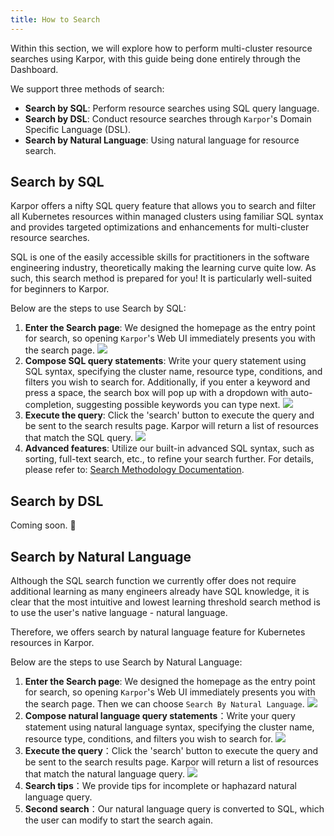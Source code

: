 ```yaml
---
title: How to Search
---
```

Within this section, we will explore how to perform multi-cluster resource searches using Karpor, with this guide being done entirely through the Dashboard.

We support three methods of search:

- **Search by SQL**: Perform resource searches using SQL query language.
- **Search by DSL**: Conduct resource searches through `Karpor`'s Domain Specific Language (DSL).
- **Search by Natural Language**: Using natural language for resource search.

## Search by SQL

Karpor offers a nifty SQL query feature that allows you to search and filter all Kubernetes resources within managed clusters using familiar SQL syntax and provides targeted optimizations and enhancements for multi-cluster resource searches.

SQL is one of the easily accessible skills for practitioners in the software engineering industry, theoretically making the learning curve quite low. As such, this search method is prepared for you! It is particularly well-suited for beginners to Karpor.

Below are the steps to use Search by SQL:

1. **Enter the Search page**: We designed the homepage as the entry point for search, so opening `Karpor`'s Web UI immediately presents you with the search page.
   ![](/karpor/assets/search/search-home.png)
2. **Compose SQL query statements**: Write your query statement using SQL syntax, specifying the cluster name, resource type, conditions, and filters you wish to search for. Additionally, if you enter a keyword and press a space, the search box will pop up with a dropdown with auto-completion, suggesting possible keywords you can type next.
   ![](/karpor/assets/search/search-auto-complete.png)
3. **Execute the query**: Click the 'search' button to execute the query and be sent to the search results page. Karpor will return a list of resources that match the SQL query.
   ![](/karpor/assets/search/search-result.png)
4. **Advanced features**: Utilize our built-in advanced SQL syntax, such as sorting, full-text search, etc., to refine your search further. For details, please refer to: [Search Methodology Documentation](../5-references/3-search-methods.md).

## Search by DSL

Coming soon. 🚧

## Search by Natural Language

Although the SQL search function we currently offer does not require additional learning as many engineers already have SQL knowledge, it is clear that the most intuitive and lowest learning threshold search method is to use the user's native language - natural language.

Therefore, we offers search by natural language feature for Kubernetes resources in Karpor.

Below are the steps to use Search by Natural Language:

1. **Enter the Search page**: We designed the homepage as the entry point for search, so opening `Karpor`'s Web UI immediately presents you with the search page. Then we can choose `Search By Natural Language`.
   ![](/karpor/assets/search/search-home-natural-language.png)
2. **Compose natural language query statements**：Write your query statement using natural language syntax, specifying the cluster name, resource type, conditions, and filters you wish to search for.
   ![](/karpor/assets/search/search-by-natural-language.png)
3. **Execute the query**：Click the 'search' button to execute the query and be sent to the search results page. Karpor will return a list of resources that match the natural language query.
   ![](/karpor/assets/search/search-by-natural-language-result.png)
4. **Search tips**：We provide tips for incomplete or haphazard natural language query.
5. **Second search**：Our natural language query is converted to SQL, which the user can modify to start the search again.